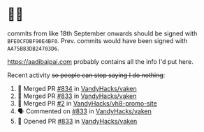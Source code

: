 # 👋🏻
<!--
**aadibajpai/aadibajpai** is a ✨ _special_ ✨ repository because its `README.md` (this file) appears on your GitHub profile.
-->
commits from like 18th September onwards should be signed with `BFE0CFDBF90E4BF0`. Prev. commits would have been signed with `AA75B83DB24703D6`.

https://aadibajpai.com probably contains all the info I'd put here.

Recent activity ~~so people can stop saying I do nothing~~:
<!--START_SECTION:activity-->
1. 🎉 Merged PR [#834](https://github.com/VandyHacks/vaken/pull/834) in [VandyHacks/vaken](https://github.com/VandyHacks/vaken)
2. 🎉 Merged PR [#833](https://github.com/VandyHacks/vaken/pull/833) in [VandyHacks/vaken](https://github.com/VandyHacks/vaken)
3. 🎉 Merged PR [#2](https://github.com/VandyHacks/vh8-promo-site/pull/2) in [VandyHacks/vh8-promo-site](https://github.com/VandyHacks/vh8-promo-site)
4. 🗣 Commented on [#833](https://github.com/VandyHacks/vaken/issues/833) in [VandyHacks/vaken](https://github.com/VandyHacks/vaken)
5. 💪 Opened PR [#833](https://github.com/VandyHacks/vaken/pull/833) in [VandyHacks/vaken](https://github.com/VandyHacks/vaken)
<!--END_SECTION:activity-->
